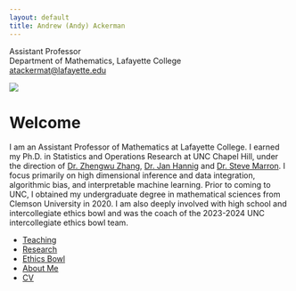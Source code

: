 ```yaml
---
layout: default
title: Andrew (Andy) Ackerman
---
```


Assistant Professor   
Department of Mathematics, Lafayette College    
atackermat@lafayette.edu

![](pictures/profile2.png)


# Welcome
I am an Assistant Professor of Mathematics at Lafayette College.  I earned my Ph.D. in Statistics and Operations Research at UNC Chapel Hill, under the direction of [Dr. Zhengwu Zhang](https://zhengwu.github.io/), [Dr. Jan Hannig](https://hannig.cloudapps.unc.edu/) and [Dr. Steve Marron](https://marron.web.unc.edu/).  I focus primarily on high dimensional inference and data integration, algorithmic bias, and interpretable machine learning.  Prior to coming to UNC, I obtained my undergraduate degree in mathematical sciences from Clemson University in 2020.  I am also deeply involved with high school and intercollegiate ethics bowl and was the coach of the 2023-2024 UNC intercollegiate ethics bowl team. 

- [Teaching](teaching.md)
- [Research](research.md)
- [Ethics Bowl](ethicsbowl.md)
- [About Me](about.md)
- [CV](CV.md)
  


